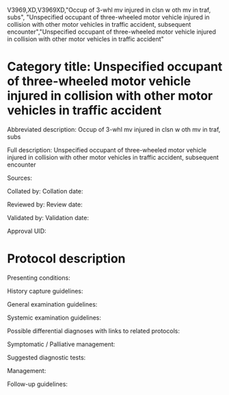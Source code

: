 V3969,XD,V3969XD,"Occup of 3-whl mv injured in clsn w oth mv in traf, subs", "Unspecified occupant of three-wheeled motor vehicle injured in collision with other motor vehicles in traffic accident, subsequent encounter","Unspecified occupant of three-wheeled motor vehicle injured in collision with other motor vehicles in traffic accident"
# Category title: Unspecified occupant of three-wheeled motor vehicle injured in collision with other motor vehicles in traffic accident

Abbreviated description: Occup of 3-whl mv injured in clsn w oth mv in traf, subs

Full description: Unspecified occupant of three-wheeled motor vehicle injured in collision with other motor vehicles in traffic accident, subsequent encounter

Sources:

Collated by:
Collation date:

Reviewed by:
Review date:

Validated by:
Validation date:

Approval UID:

# Protocol description

Presenting conditions:

History capture guidelines:

General examination guidelines:

Systemic examination guidelines:

Possible differential diagnoses with links to related protocols:

Symptomatic / Palliative management:

Suggested diagnostic tests:

Management:

Follow-up guidelines:
